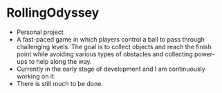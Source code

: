 # RollingOdyssey
 - Personal project
 - A fast-paced game in which players control a ball to pass through challenging levels. The goal is to collect objects and reach the finish point while avoiding various types of obstacles and collecting power-ups to help along the way.
 - Currently in the early stage of development and I am continuously working on it. 
 - There is still much to be done.